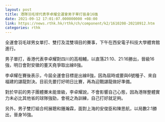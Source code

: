 ```yaml
---
layout: post
title: 港隊羽毛球代表李卓耀全運會男子單打晉身16強
date: 2021-09-12 17:01:07.000000000 +08:00
link: https://news.rthk.hk/rthk/ch/component/k2/1610208-20210912.htm
categories: rthk
---
```


全運會羽毛球男女單打、雙打及混雙項目的賽事，下午在西安電子科技大學體育館進行。

男子單打，香港代表李卓耀對四川的高相輔，以直落21:10、21:16勝出，晉級16強，明日會對安徽的董天堯爭取出線8強。

李卓耀在賽後表示，今屆全運會目標是出線8強，因為屆時或要與6號種子、來自福建的諶龍對決。目前先要打好明日比賽，再為迎戰諶龍做好準備。

對於早前的男子團體賽未能晉級，李卓耀說，不會影響自己心態，因為港隊整體實力未必比其他省的球隊強勁，會視之為訓練，自己打好就足夠。

另外，男子雙打組合柯展聰和鍾瀚霖，面對上海的安俊臣和陳思航，以局數2:1勝出，晉身16強。
